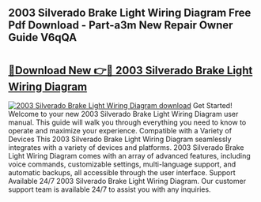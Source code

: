 ## 2003 Silverado Brake Light Wiring Diagram Free Pdf Download - Part-a3m New Repair Owner Guide V6qQA

# <h2><a href="http://dfjfyv.blite.top/?on=2003+Silverado+Brake+Light+Wiring+Diagram">🔗Download New 👉🔴 2003 Silverado Brake Light Wiring Diagram</a></h2>

[![2003 Silverado Brake Light Wiring Diagram download](https://i.imgur.com/lujVjoI.png)](http://dfjfyv.blite.top/?on=2003+Silverado+Brake+Light+Wiring+Diagram)
Get Started! Welcome to your new 2003 Silverado Brake Light Wiring Diagram user manual. This guide will walk you through everything you need to know to operate and maximize your experience. Compatible with a Variety of Devices This 2003 Silverado Brake Light Wiring Diagram seamlessly integrates with a variety of devices and platforms. 2003 Silverado Brake Light Wiring Diagram comes with an array of advanced features, including voice commands, customizable settings, multi-language support, and automatic backups, all accessible through the user interface. Support Available 24/7 2003 Silverado Brake Light Wiring Diagram. Our customer support team is available 24/7 to assist you with any inquiries.
